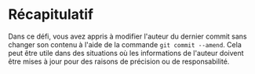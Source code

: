 # Récapitulatif

Dans ce défi, vous avez appris à modifier l'auteur du dernier commit sans changer son contenu à l'aide de la commande `git commit --amend`. Cela peut être utile dans des situations où les informations de l'auteur doivent être mises à jour pour des raisons de précision ou de responsabilité.
